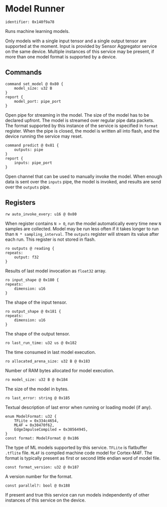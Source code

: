 # Model Runner

    identifier: 0x140f9a78

Runs machine learning models.

Only models with a single input tensor and a single output tensor are supported at the moment.
Input is provided by Sensor Aggregator service on the same device.
Multiple instances of this service may be present, if more than one model format is supported by a device.

## Commands

    command set_model @ 0x80 {
        model_size: u32 B
    }
    report {
        model_port: pipe_port
    }

Open pipe for streaming in the model. The size of the model has to be declared upfront.
The model is streamed over regular pipe data packets.
The format supported by this instance of the service is specified in `format` register.
When the pipe is closed, the model is written all into flash, and the device running the service may reset.

    command predict @ 0x81 {
        outputs: pipe
    }
    report {
        inputs: pipe_port
    }

Open channel that can be used to manually invoke the model. When enough data is sent over the `inputs` pipe, the model is invoked,
and results are send over the `outputs` pipe.

## Registers

    rw auto_invoke_every: u16 @ 0x80

When register contains `N > 0`, run the model automatically every time new `N` samples are collected.
Model may be run less often if it takes longer to run than `N * sampling_interval`.
The `outputs` register will stream its value after each run.
This register is not stored in flash.

    ro outputs @ reading {
    repeats:
        output: f32
    }

Results of last model invocation as `float32` array.

    ro input_shape @ 0x180 {
    repeats:
        dimension: u16
    }

The shape of the input tensor.

    ro output_shape @ 0x181 {
    repeats:
        dimension: u16
    }

The shape of the output tensor.

    ro last_run_time: u32 us @ 0x182

The time consumed in last model execution.

    ro allocated_arena_size: u32 B @ 0x183

Number of RAM bytes allocated for model execution.

    ro model_size: u32 B @ 0x184

The size of the model in bytes.

    ro last_error: string @ 0x185

Textual description of last error when running or loading model (if any).

    enum ModelFormat: u32 {
        TFLite = 0x334c4654,
        ML4F = 0x30470f62,
        EdgeImpulseCompiled = 0x30564945,
    }
    const format: ModelFormat @ 0x186

The type of ML models supported by this service.
`TFLite` is flatbuffer `.tflite` file.
`ML4F` is compiled machine code model for Cortex-M4F.
The format is typically present as first or second little endian word of model file.

    const format_version: u32 @ 0x187

A version number for the format.

    const parallel?: bool @ 0x188

If present and true this service can run models independently of other
instances of this service on the device.
